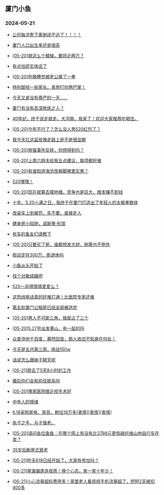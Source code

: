 ## 厦门小鱼 
### 2024-05-21

+ [公司每况愈下离倒闭不远了！！！！](http://bbs.xmfish.com/read-htm-tid-18193087.html)

+ [厦门人口出生率还是很高](http://bbs.xmfish.com/read-htm-tid-18192951.html)

+ [[05-20]就这么个楼梯，要将近两万？](http://bbs.xmfish.com/read-htm-tid-18193069.html)

+ [有点怕逛实体店了](http://bbs.xmfish.com/read-htm-tid-18193008.html)

+ [[05-20]昨晚睡觉被老公揍了一拳](http://bbs.xmfish.com/read-htm-tid-18193080.html)

+ [特别鄙视一些家长。真想打你两巴掌！](http://bbs.xmfish.com/read-htm-tid-18192978.html)

+ [今天又是没有尊严的一天……](http://bbs.xmfish.com/read-htm-tid-18193133.html)

+ [厦门有没有高深修炼之人？](http://bbs.xmfish.com/read-htm-tid-18192942.html)

+ [40年纪，终于说走就走。大河南，我来了！欢迎大家推荐吃喝住。](http://bbs.xmfish.com/read-htm-tid-18192994.html)

+ [[05-20]今年不行了？怎么没人秀520红包了？](http://bbs.xmfish.com/read-htm-tid-18193077.html)

+ [我今天扛这盆玫瑰走路上是不是很显眼](http://bbs.xmfish.com/read-htm-tid-18193164.html)

+ [[05-20]胖猫事件反转，你想得到吗？](http://bbs.xmfish.com/read-htm-tid-18193004.html)

+ [[05-20]上周六姐夫给我五点建议，每项都好难](http://bbs.xmfish.com/read-htm-tid-18193295.html)

+ [[05-20]有谁知道海沧改裤脚哪里实惠？](http://bbs.xmfish.com/read-htm-tid-18193064.html)

+ [520嘿嘿！](http://bbs.xmfish.com/read-htm-tid-18193131.html)

+ [[05-20]现在就算去摆地摊，竞争也是巨大，根本赚不到钱](http://bbs.xmfish.com/read-htm-tid-18193123.html)

+ [十年，5.20小满之日，我终于在厦门打造出了年轻人的太极拳群体](http://bbs.xmfish.com/read-htm-tid-18193151.html)

+ [改装车上街被罚，车不要，直接走人](http://bbs.xmfish.com/read-htm-tid-18193141.html)

+ [健身房小陷阱，诺斯蒂·形馆](http://bbs.xmfish.com/read-htm-tid-18193157.html)

+ [有车的鱼友们请教下](http://bbs.xmfish.com/read-htm-tid-18193178.html)

+ [[05-20]只要买了房，谁都想发大财，刚需也不例外](http://bbs.xmfish.com/read-htm-tid-18193091.html)

+ [假设定存300万，能退休吗](http://bbs.xmfish.com/read-htm-tid-18193425.html)

+ [小鱼从头开始了](http://bbs.xmfish.com/read-htm-tid-18193146.html)

+ [找个对象结婚吧](http://bbs.xmfish.com/read-htm-tid-18193221.html)

+ [520～非得情情爱爱么？](http://bbs.xmfish.com/read-htm-tid-18193250.html)

+ [这热线电话真的好难打通！比医院专家还难](http://bbs.xmfish.com/read-htm-tid-18193224.html)

+ [第五批厦门公租房已经全部被选完](http://bbs.xmfish.com/read-htm-tid-18193192.html)

+ [[05-20]男人不可能三角，我就占了三个](http://bbs.xmfish.com/read-htm-tid-18193274.html)

+ [[05-20]5.27号出发黄山，有一起的吗](http://bbs.xmfish.com/read-htm-tid-18193191.html)

+ [众里寻他千百度，暮然回首，那人依旧不知身在何处！](http://bbs.xmfish.com/read-htm-tid-18193358.html)

+ [今天是五月第三周，挑战150w](http://bbs.xmfish.com/read-htm-tid-18193231.html)

+ [话说怎么跟妹子聊天呢](http://bbs.xmfish.com/read-htm-tid-18193373.html)

+ [[05-21]辞去了5天8小时的工作](http://bbs.xmfish.com/read-htm-tid-18193498.html)

+ [婚后你们会和前任联系吗](http://bbs.xmfish.com/read-htm-tid-18193504.html)

+ [[05-20]哪家医院做近视手术好](http://bbs.xmfish.com/read-htm-tid-18193269.html)

+ [中年人的情绪](http://bbs.xmfish.com/read-htm-tid-18193464.html)

+ [6.18采购家电、家具，粗估18万多[表情][表情][表情]](http://bbs.xmfish.com/read-htm-tid-18193519.html)

+ [执子之手，与子偕老。](http://bbs.xmfish.com/read-htm-tid-18193386.html)

+ [[05-20]请问各位鱼鱼：在哪个网上有没有比3788元更低碳纤维山地自行车在卖？](http://bbs.xmfish.com/read-htm-tid-18193375.html)

+ [35岁后断崖式衰老](http://bbs.xmfish.com/read-htm-tid-18193388.html)

+ [[05-21]昨天618已经开始了，大家有参加吗？](http://bbs.xmfish.com/read-htm-tid-18193462.html)

+ [[05-21]屋漏偏逢连夜雨！换个心态，笑一笑十年少！](http://bbs.xmfish.com/read-htm-tid-18193682.html)

+ [[05-21]小心流量超标费用多！家里老人看视频手机流量超了，短短2天被扣400多](http://bbs.xmfish.com/read-htm-tid-18193544.html)

